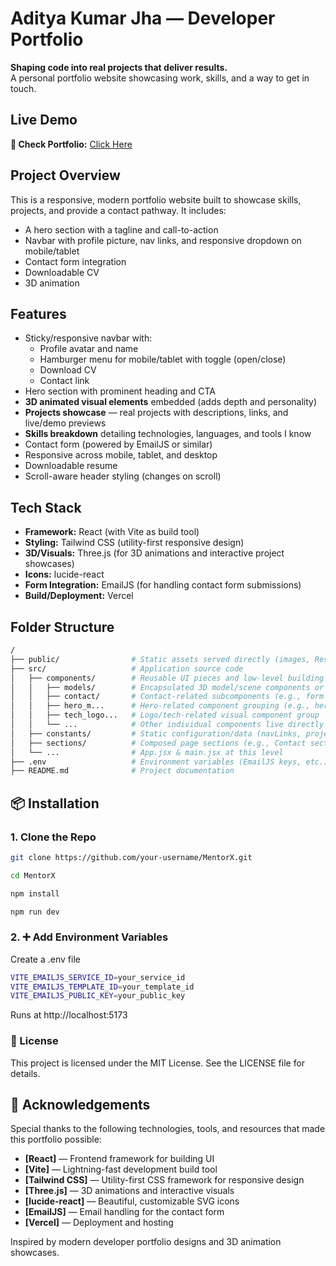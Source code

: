 # Aditya Kumar Jha — Developer Portfolio

**Shaping code into real projects that deliver results.**  
A personal portfolio website showcasing work, skills, and a way to get in touch.

## Live Demo

**🔗 Check Portfolio:** [Click Here](https://portfolio-seven-self-65.vercel.app/)

## Project Overview

This is a responsive, modern portfolio website built to showcase skills, projects, and provide a contact pathway. It includes:
- A hero section with a tagline and call-to-action
- Navbar with profile picture, nav links, and responsive dropdown on mobile/tablet
- Contact form integration
- Downloadable CV
- 3D animation

## Features

- Sticky/responsive navbar with:
  - Profile avatar and name
  - Hamburger menu for mobile/tablet with toggle (open/close)
  - Download CV 
  - Contact link
- Hero section with prominent heading and CTA
- **3D animated visual elements** embedded (adds depth and personality)
- **Projects showcase** — real projects with descriptions, links, and live/demo previews
- **Skills breakdown** detailing technologies, languages, and tools I know
- Contact form (powered by EmailJS or similar)
- Responsive across mobile, tablet, and desktop
- Downloadable resume
- Scroll-aware header styling (changes on scroll)

## Tech Stack

- **Framework:** React (with Vite as build tool)
- **Styling:** Tailwind CSS (utility-first responsive design)
- **3D/Visuals:** Three.js (for 3D animations and interactive project showcases)
- **Icons:** lucide-react
- **Form Integration:** EmailJS (for handling contact form submissions)
- **Build/Deployment:** Vercel

## Folder Structure

```bash
/
├── public/                # Static assets served directly (images, Resume.pdf, favicon, etc.)
├── src/                   # Application source code
│   ├── components/        # Reusable UI pieces and low-level building blocks
│   │   ├── models/        # Encapsulated 3D model/scene components or complex visual abstractions
│   │   ├── contact/       # Contact-related subcomponents (e.g., form fields, wrappers) if applicable
│   │   ├── hero_m...      # Hero-related component grouping (e.g., hero 3D scene or layout)
│   │   ├── tech_logo...   # Logo/tech-related visual component group
│   │   └── ...            # Other individual components live directly here (NavBar, buttons, project card wrappers, etc.)
│   ├── constants/         # Static configuration/data (navLinks, project metadata, skills list, etc.)
│   ├── sections/          # Composed page sections (e.g., Contact section, Experience block, Feature cards, Footer, etc.)
│   └── ...                # App.jsx & main.jsx at this level
├── .env                   # Environment variables (EmailJS keys, etc.) 
├── README.md              # Project documentation
```

## 📦 Installation

### 1. Clone the Repo

```bash
git clone https://github.com/your-username/MentorX.git
```
```bash
cd MentorX
```
```bash
npm install
```
```bash
npm run dev
```

### 2. ➕ Add Environment Variables
Create a .env file
```bash
VITE_EMAILJS_SERVICE_ID=your_service_id
VITE_EMAILJS_TEMPLATE_ID=your_template_id
VITE_EMAILJS_PUBLIC_KEY=your_public_key
```

Runs at http://localhost:5173

### 📄 License
This project is licensed under the MIT License. See the LICENSE file for details.

## 🙏 Acknowledgements

Special thanks to the following technologies, tools, and resources that made this portfolio possible:

- **[React]** — Frontend framework for building UI
- **[Vite]** — Lightning-fast development build tool
- **[Tailwind CSS]** — Utility-first CSS framework for responsive design
- **[Three.js]** — 3D animations and interactive visuals
- **[lucide-react]** — Beautiful, customizable SVG icons
- **[EmailJS]** — Email handling for the contact form
- **[Vercel]** — Deployment and hosting

Inspired by modern developer portfolio designs and 3D animation showcases.
